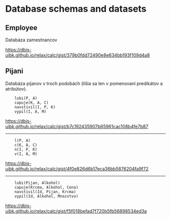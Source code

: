# Database schemas and datasets

## Employee

Databáza zamestnancov

https://dbis-uibk.github.io/relax/calc/gist/379b0fdd72490e8e634bb193f109d4a8


## Pijani

Databáza pijanov v troch podobách (líšia sa len v pomenovaní predikátov a atribútov).

```
	lubi(P, A)
	capuje(K, A, C)
	navstivil(I, P, K)
	vypil(I, A, M)
```
https://dbis-uibk.github.io/relax/calc/gist/b7c192435907b65961cac108b4fe7b87

---

```
	l(P, A)
	c(K, A, C)
	n(I, P, K)
	v(I, A, M)
```
https://dbis-uibk.github.io/relax/calc/gist/4f0e826d6b17eca36bb5876204fa9f72

---

```
	lubi(Pijan, Alkohol)
	capuje(Krcma, Alkohol, Cena)
	navstivil(Id, Pijan, Krcma)
	vypil(Id, Alkohol, Mnozstvo)
```
https://dbis-uibk.github.io/relax/calc/gist/f5f018befad7f720b5fb56898534ed3a

